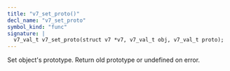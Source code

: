 ```yaml
---
title: "v7_set_proto()"
decl_name: "v7_set_proto"
symbol_kind: "func"
signature: |
  v7_val_t v7_set_proto(struct v7 *v7, v7_val_t obj, v7_val_t proto);
---
```


Set object's prototype. Return old prototype or undefined on error. 

